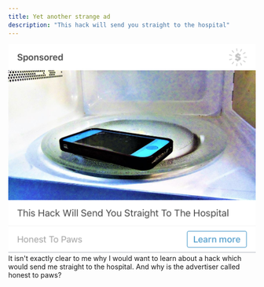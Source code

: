 ```yaml
---
title: Yet another strange ad
description: "This hack will send you straight to the hospital"
---
```


<img src="/img/tumblrad2.png" alt="Screenshot of ad showing a phone inside a microwave with the caption this hack will send you straight to the hospital">
It isn't exactly clear to me why I would want to learn about a hack which would send me straight to the hospital. And why is the advertiser called honest to paws?
